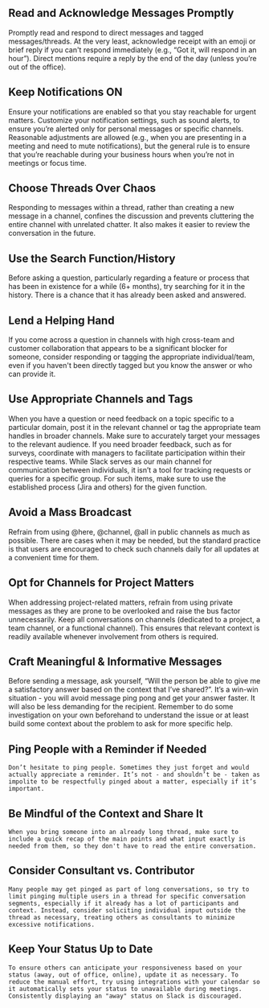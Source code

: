 ## Read and Acknowledge Messages Promptly  
   Promptly read and respond to direct messages and tagged messages/threads.
   At the very least, acknowledge receipt with an emoji or brief reply if you can't respond immediately (e.g., “Got it, will respond in an hour”). Direct mentions require a reply by the end of the day (unless you’re out of the office).

## Keep Notifications ON  
   Ensure your notifications are enabled so that you stay reachable for urgent matters. Customize your notification settings, such as sound alerts, to ensure you’re alerted only for personal messages or specific channels. Reasonable adjustments are allowed (e.g., when you are presenting in a meeting and need to mute notifications), but the general rule is to ensure that you’re reachable during your business hours when you’re not in meetings or focus time.

## Choose Threads Over Chaos  
   Responding to messages within a thread, rather than creating a new message in a channel, confines the discussion and prevents cluttering the entire channel with unrelated chatter. It also makes it easier to review the conversation in the future.

## Use the Search Function/History  
   Before asking a question, particularly regarding a feature or process that has been in existence for a while (6+ months), try searching for it in the history. There is a chance that it has already been asked and answered.

## Lend a Helping Hand  
   If you come across a question in channels with high cross-team and customer collaboration that appears to be a significant blocker for someone, consider responding or tagging the appropriate individual/team, even if you haven't been directly tagged but you know the answer or who can provide it.

## Use Appropriate Channels and Tags  
   When you have a question or need feedback on a topic specific to a particular domain, post it in the relevant channel or tag the appropriate team handles in broader channels. Make sure to accurately target your messages to the relevant audience. If you need broader feedback, such as for surveys, coordinate with managers to facilitate participation within their respective teams. While Slack serves as our main channel for communication between individuals, it isn’t a tool for tracking requests or queries for a specific group. For such items, make sure to use the established process (Jira and others) for the given function.

## Avoid a Mass Broadcast  
   Refrain from using @here, @channel, @all in public channels as much as possible. There are cases when it may be needed, but the standard practice is that users are encouraged to check such channels daily for all updates at a convenient time for them.

## Opt for Channels for Project Matters  
   When addressing project-related matters, refrain from using private messages as they are prone to be overlooked and raise the bus factor unnecessarily. Keep all conversations on channels (dedicated to a project, a team channel, or a functional channel). This ensures that relevant context is readily available whenever involvement from others is required.

## Craft Meaningful & Informative Messages  
   Before sending a message, ask yourself, “Will the person be able to give me a satisfactory answer based on the context that I’ve shared?”. It’s a win-win situation - you will avoid message ping pong and get your answer faster. It will also be less demanding for the recipient. Remember to do some investigation on your own beforehand to understand the issue or at least build some context about the problem to ask for more specific help.

##  Ping People with a Reminder if Needed  
    Don’t hesitate to ping people. Sometimes they just forget and would actually appreciate a reminder. It’s not - and shouldn’t be - taken as impolite to be respectfully pinged about a matter, especially if it’s important.

##  Be Mindful of the Context and Share It  
    When you bring someone into an already long thread, make sure to include a quick recap of the main points and what input exactly is needed from them, so they don't have to read the entire conversation.

##  Consider Consultant vs. Contributor  
    Many people may get pinged as part of long conversations, so try to limit pinging multiple users in a thread for specific conversation segments, especially if it already has a lot of participants and context. Instead, consider soliciting individual input outside the thread as necessary, treating others as consultants to minimize excessive notifications.

##  Keep Your Status Up to Date  
    To ensure others can anticipate your responsiveness based on your status (away, out of office, online), update it as necessary. To reduce the manual effort, try using integrations with your calendar so it automatically sets your status to unavailable during meetings. Consistently displaying an "away" status on Slack is discouraged.
